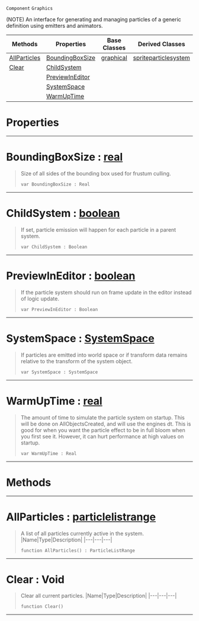  `Component` `Graphics`



(NOTE) An interface for generating and managing particles of a generic definition using emitters and animators.

|Methods|Properties|Base Classes|Derived Classes|
|---|---|---|---|
|[ AllParticles](https://github.com/zeroengineteam/ZeroDocs/blob/master/code_reference/class_reference/particlesystem.markdown#allparticles-zero-engine)|[ BoundingBoxSize](https://github.com/zeroengineteam/ZeroDocs/blob/master/code_reference/class_reference/particlesystem.markdown#boundingboxsize-zero-eng)|[graphical](https://github.com/zeroengineteam/ZeroDocs/blob/master/code_reference/class_reference/graphical.markdown)|[spriteparticlesystem](https://github.com/zeroengineteam/ZeroDocs/blob/master/code_reference/class_reference/spriteparticlesystem.markdown)|
|[ Clear](https://github.com/zeroengineteam/ZeroDocs/blob/master/code_reference/class_reference/particlesystem.markdown#clear-void)|[ ChildSystem](https://github.com/zeroengineteam/ZeroDocs/blob/master/code_reference/class_reference/particlesystem.markdown#childsystem-zero-engine)| | |
| |[ PreviewInEditor](https://github.com/zeroengineteam/ZeroDocs/blob/master/code_reference/class_reference/particlesystem.markdown#previewineditor-zero-eng)| | |
| |[ SystemSpace](https://github.com/zeroengineteam/ZeroDocs/blob/master/code_reference/class_reference/particlesystem.markdown#systemspace-zero-engine)| | |
| |[ WarmUpTime](https://github.com/zeroengineteam/ZeroDocs/blob/master/code_reference/class_reference/particlesystem.markdown#warmuptime-zero-engine-d)| | |


 #  Properties


---  
 #  BoundingBoxSize : [real](https://github.com/zeroengineteam/ZeroDocs/blob/master/code_reference/nada_base_types/real.markdown)

> Size of all sides of the bounding box used for frustum culling.
> ``` lang=cpp, name=Nada
> var BoundingBoxSize : Real


---  
 #  ChildSystem : [boolean](https://github.com/zeroengineteam/ZeroDocs/blob/master/code_reference/nada_base_types/boolean.markdown)

> If set, particle emission will happen for each particle in a parent system.
> ``` lang=cpp, name=Nada
> var ChildSystem : Boolean


---  
 #  PreviewInEditor : [boolean](https://github.com/zeroengineteam/ZeroDocs/blob/master/code_reference/nada_base_types/boolean.markdown)

> If the particle system should run on frame update in the editor instead of logic update.
> ``` lang=cpp, name=Nada
> var PreviewInEditor : Boolean


---  
 #  SystemSpace : [SystemSpace](https://github.com/zeroengineteam/ZeroDocs/blob/master/code_reference/enum_reference.markdown#systemspace)

> If particles are emitted into world space or if transform data remains relative to the transform of the system object.
> ``` lang=cpp, name=Nada
> var SystemSpace : SystemSpace


---  
 #  WarmUpTime : [real](https://github.com/zeroengineteam/ZeroDocs/blob/master/code_reference/nada_base_types/real.markdown)

> The amount of time to simulate the particle system on startup. This will be done on AllObjectsCreated, and will use the engines dt. This is good for when you want the particle effect to be in full bloom when you first see it. However, it can hurt performance at high values on startup.
> ``` lang=cpp, name=Nada
> var WarmUpTime : Real


---  
 #  Methods


---  
 #  AllParticles : [particlelistrange](https://github.com/zeroengineteam/ZeroDocs/blob/master/code_reference/class_reference/particlelistrange.markdown)

> A list of all particles currently active in the system.
> |Name|Type|Description|
> |---|---|---|
> ``` lang=cpp, name=Nada
> function AllParticles() : ParticleListRange
> ``` 


---  
 #  Clear : Void

> Clear all current particles.
> |Name|Type|Description|
> |---|---|---|
> ``` lang=cpp, name=Nada
> function Clear()
> ``` 


---  
 

 